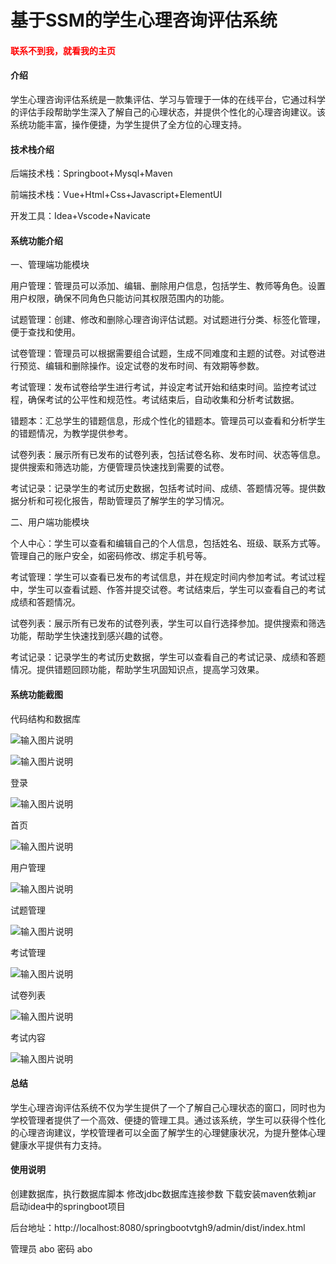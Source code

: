 # 基于SSM的学生心理咨询评估系统

<h4 style='color:red'>联系不到我，就看我的主页 </h4> 
 
#### 介绍
学生心理咨询评估系统是一款集评估、学习与管理于一体的在线平台，它通过科学的评估手段帮助学生深入了解自己的心理状态，并提供个性化的心理咨询建议。该系统功能丰富，操作便捷，为学生提供了全方位的心理支持。

#### 技术栈介绍

后端技术栈：Springboot+Mysql+Maven

前端技术栈：Vue+Html+Css+Javascript+ElementUI

开发工具：Idea+Vscode+Navicate


#### 系统功能介绍


一、管理端功能模块

用户管理：管理员可以添加、编辑、删除用户信息，包括学生、教师等角色。设置用户权限，确保不同角色只能访问其权限范围内的功能。

试题管理：创建、修改和删除心理咨询评估试题。对试题进行分类、标签化管理，便于查找和使用。

试卷管理：管理员可以根据需要组合试题，生成不同难度和主题的试卷。对试卷进行预览、编辑和删除操作。设定试卷的发布时间、有效期等参数。

考试管理：发布试卷给学生进行考试，并设定考试开始和结束时间。监控考试过程，确保考试的公平性和规范性。考试结束后，自动收集和分析考试数据。

错题本：汇总学生的错题信息，形成个性化的错题本。管理员可以查看和分析学生的错题情况，为教学提供参考。

试卷列表：展示所有已发布的试卷列表，包括试卷名称、发布时间、状态等信息。提供搜索和筛选功能，方便管理员快速找到需要的试卷。

考试记录：记录学生的考试历史数据，包括考试时间、成绩、答题情况等。提供数据分析和可视化报告，帮助管理员了解学生的学习情况。

二、用户端功能模块

个人中心：学生可以查看和编辑自己的个人信息，包括姓名、班级、联系方式等。管理自己的账户安全，如密码修改、绑定手机号等。

考试管理：学生可以查看已发布的考试信息，并在规定时间内参加考试。考试过程中，学生可以查看试题、作答并提交试卷。考试结束后，学生可以查看自己的考试成绩和答题情况。

试卷列表：展示所有已发布的试卷列表，学生可以自行选择参加。提供搜索和筛选功能，帮助学生快速找到感兴趣的试卷。

考试记录：记录学生的考试历史数据，学生可以查看自己的考试记录、成绩和答题情况。提供错题回顾功能，帮助学生巩固知识点，提高学习效果。

#### 系统功能截图

代码结构和数据库

![输入图片说明](images/91acd6efb0e5ed3ab309c7c57b29493.png)

![输入图片说明](images/613062ebe9c01ce80c2208f55030eba.png)

登录

![输入图片说明](images/2d6366b50772593ca9db4dabc3b7f8b.png)

首页

![输入图片说明](images/58fb30e4d9d99c0f63a2f18f76dfd24.png)

用户管理

![输入图片说明](images/10ef18282a0be599027dcad32742b34.png)

试题管理

![输入图片说明](images/dae4d7fc52dd7269719389ad044ad22.png)

考试管理

![输入图片说明](images/7f1f58d9bb6b308b4b52b9b16045371.png)

试卷列表

![输入图片说明](images/831d0bc7a93f770fdca714236709d99.png)

考试内容

![输入图片说明](images/5b6041470fec8e0cf19f57216edc12e.png)

#### 总结

学生心理咨询评估系统不仅为学生提供了一个了解自己心理状态的窗口，同时也为学校管理者提供了一个高效、便捷的管理工具。通过该系统，学生可以获得个性化的心理咨询建议，学校管理者可以全面了解学生的心理健康状况，为提升整体心理健康水平提供有力支持。


#### 使用说明

创建数据库，执行数据库脚本 修改jdbc数据库连接参数 下载安装maven依赖jar 启动idea中的springboot项目

后台地址：http://localhost:8080/springbootvtgh9/admin/dist/index.html

管理员  abo 密码 abo
